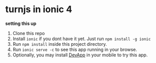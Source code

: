 # turnjs in ionic 4

**setting this up**

1. Clone this repo
2. Install `ionic` if you dont have it yet. Just run `npm install -g ionic`
2. Run `npm install` inside this project directory.
3. Run `ionic serve -c` to see this app running in your browse.
4. Optionally, you may install [DevApp](https://ionicframework.com/docs/appflow/devapp#download-the-devapp) in your mobile to try this app.



